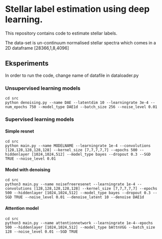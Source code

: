# Stellar label estimation using deep learning.
This repository contains code to estimate stellar labels.

The data-set is un-continuum normalised stellar spectra which comes in a 2D dataframe [28366,1,8,4096]


## Eksperiments
In order to run the code, change name of datafile in dataloader.py
### Unsupervised learning models

```
cd src
python denoising.py --name DAE --latentdim 10 --learningrate 3e-4 --num_epochs 750 --model_type DAE1d --batch_size 256 --noise_level 0.01
```

### Supervised learning models
#### Simple resnet
```
cd src
python main.py --name MODELNAME --learningrate 1e-4 --convolutions [128,128,128,128,128] --kernel_size [7,7,7,7,7] --epochs 500 --hiddenlayer [1024,1024,512] --model_type bayes --dropout 0.3 --SGD TRUE --noise_level 0.01
```
#### Model with denoising
```
cd src
python3 main.py --name noisefreeresenet --learningrate 1e-4 --convolutions [128,128,128,128,128] --kernel_size [7,7,7,7,7] --epochs 500 --hiddenlayer [1024,1024,512] --model_type bayes --dropout 0.3 --SGD TRUE --noise_level 0.01 --denoise_latent 10 --denoise DAE1d
```
#### Attention model
```
cd src
python3 main.py --name attentionnetwork --learningrate 1e-4--epochs 500 --hiddenlayer [1024,1024,512] --model_type bAttnVGG --batch_size 128 --noise_level 0.01 --SGD TRUE 
```
